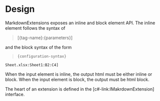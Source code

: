 ﻿# Design

MarkdownExtensions exposes an inline and block element API. The inline element follows the syntax of

> [{tag-name}:{parameters}]

and the block syntax of the form

> ```{tag-name}:
> {configuration-syntax}
> ```

```excel-table:
Sheet.xlsx:Sheet1:B2:C4]
```

When the input element is inline, the output html must be either inline or block. When the input element is block, the output must be html block.

The heart of an extension is defined in the [c#-link:IMakrdownExtension] interface. 